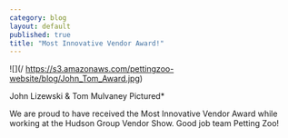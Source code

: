 ```yaml
---
category: blog
layout: default
published: true
title: "Most Innovative Vendor Award!"
---
```


![](/ 	 https://s3.amazonaws.com/pettingzoo-website/blog/John_Tom_Award.jpg)

John Lizewski & Tom Mulvaney Pictured*

We are proud to have received the Most Innovative Vendor Award while working at the Hudson Group Vendor Show. Good job team Petting Zoo!